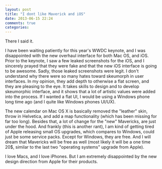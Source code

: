 ```yaml
---
layout: post
title: "I dont like Maverick and iOS"
date: 2013-06-15 22:24
comments: true
categories: 
---
```

There I said it.

I have been waiting patiently for this year's WWDC keynote, and I was disappointed with the new overhaul interface for both Mac OS, and iOS. Prior to the keynote, I saw a few leaked screenshots for the iOS, and I sincerely prayed that they were fake and that the new iOS interface is going to be awesome. Sadly, those leaked screenshots were legit. I don't understand why there were so many hates toward skeumorph in user interfaces. In my opinion, they add depth to otherwise a flat screen, and they are pleasing to the eye. It takes skills to design and to develop skeumorphic interface, and it shows that a lot of artistic values were added into the process. If I wanted a flat UI, I would be using a Windows phone long time ago (and I quite like Windows phones UI/UX).

The new calendar on Mac OS X is basically removed the "leather" skin, throw in Helvetica, and add a map functionality (which has been missing for far too long). Besides that, a lot of change for the "new" Mavericks, are just under the hood. And frankly (this is another rant), I am kind of getting tired of Apple releasing small OS upgrades, which compares to Windows, could just be some service packs. Except for Windows, they are free. And I will dream that Mavericks will be free as well (most likely it will be a one time 20$, similar to the last two "operating systems" upgrade from Apple). 

I love Macs, and I love iPhones. But I am extremely disappointed by the new design direction from Apple for their products.